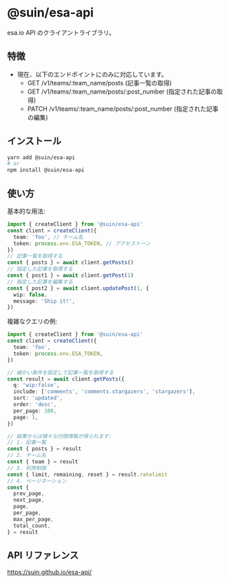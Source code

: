 # @suin/esa-api

esa.io API のクライアントライブラリ。

## 特徴

- 現在、以下のエンドポイントにのみに対応しています。
  - GET /v1/teams/:team_name/posts (記事一覧の取得)
  - GET /v1/teams/:team_name/posts/:post_number (指定された記事の取得)
  - PATCH /v1/teams/:team_name/posts/:post_number (指定された記事の編集)

## インストール

```bash
yarn add @suin/esa-api
# or
npm install @suin/esa-api
```

## 使い方

基本的な用法:

```typescript
import { createClient } from '@suin/esa-api'
const client = createClient({
  team: 'foo', // チーム名
  token: process.env.ESA_TOKEN, // アクセストーン
})
// 記事一覧を取得する
const { posts } = await client.getPosts()
// 指定した記事を取得する
const { post1 } = await client.getPost(1)
// 指定した記事を編集する
const { post2 } = await client.updatePost(1, {
  wip: false,
  message: 'Ship it!',
})
```

複雑なクエリの例:

```typescript
import { createClient } from '@suin/esa-api'
const client = createClient({
  team: 'foo',
  token: process.env.ESA_TOKEN,
})

// 細かい条件を設定して記事一覧を取得する
const result = await client.getPosts({
  q: 'wip:false',
  include: ['comments', 'comments.stargazers', 'stargazers'],
  sort: 'updated',
  order: 'desc',
  per_page: 100,
  page: 1,
})

// 結果からは様々な付随情報が得られます:
// 1. 記事一覧
const { posts } = result
// 2. チーム名
const { team } = result
// 3. 利用制限
const { limit, remaining, reset } = result.ratelimit
// 4. ページネーション
const {
  prev_page,
  next_page,
  page,
  per_page,
  max_per_page,
  total_count,
} = result
```

## API リファレンス

https://suin.github.io/esa-api/
